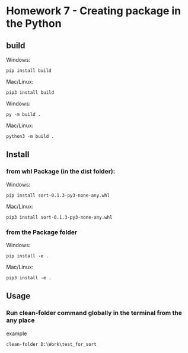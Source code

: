 # Homework 7 - Creating package in the Python

## build

Windows:
```
pip install build
```
Mac/Linux:
```
pip3 install build
```
Windows:
```
py -m build .
```

Mac/Linux:
```
python3 -m build .
```

## Install 

### from whl Package (in the dist folder):

Windows:
```
pip install sort-0.1.3-py3-none-any.whl 
```
Mac/Linux:
```
pip3 install sort-0.1.3-py3-none-any.whl 
```
### from the Package folder

Windows:
```
pip install -e .
```
Mac/Linux:
```
pip3 install -e .
```

## Usage 

### Run clean-folder command globally in the terminal from the any place 

example

```
clean-folder D:\Work\test_for_sort 
```

